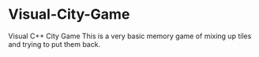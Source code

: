 # Visual-City-Game
Visual C++ City Game
This is a very basic memory game of mixing up tiles and trying to put them back.
